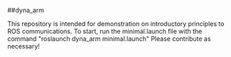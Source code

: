 ##dyna_arm

This repository is intended for demonstration on introductory principles to ROS communications.
To start, run the minimal.launch file with the command "roslaunch dyna_arm minimal.launch"
Please contribute as necessary!
